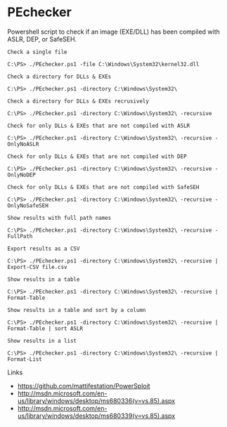 PEchecker
=========

Powershell script to check if an image (EXE/DLL) has been compiled with ASLR, DEP, or SafeSEH.

```
Check a single file

C:\PS> ./PEchecker.ps1 -file C:\Windows\System32\kernel32.dll
```
```
Check a directory for DLLs & EXEs

C:\PS> ./PEchecker.ps1 -directory C:\Windows\System32\
```
```
Check a directory for DLLs & EXEs recrusively

C:\PS> ./PEchecker.ps1 -directory C:\Windows\System32\ -recursive
```
```
Check for only DLLs & EXEs that are not compiled with ASLR

C:\PS> ./PEchecker.ps1 -directory C:\Windows\System32\ -recursive -OnlyNoASLR
```
```
Check for only DLLs & EXEs that are not compiled with DEP

C:\PS> ./PEchecker.ps1 -directory C:\Windows\System32\ -recursive -OnlyNoDEP
```
```
Check for only DLLs & EXEs that are not compiled with SafeSEH

C:\PS> ./PEchecker.ps1 -directory C:\Windows\System32\ -recursive -OnlyNoSafeSEH
```
```
Show results with full path names

C:\PS> ./PEchecker.ps1 -directory C:\Windows\System32\ -recursive -FullPath
```
```
Export results as a CSV

C:\PS> ./PEchecker.ps1 -directory C:\Windows\System32\ -recursive | Export-CSV file.csv
```
```
Show results in a table

C:\PS> ./PEchecker.ps1 -directory C:\Windows\System32\ -recursive | Format-Table
```
```
Show results in a table and sort by a column

C:\PS> ./PEchecker.ps1 -directory C:\Windows\System32\ -recursive | Format-Table | sort ASLR
```
```
Show results in a list

C:\PS> ./PEchecker.ps1 -directory C:\Windows\System32\ -recursive | Format-List
```
Links

* https://github.com/mattifestation/PowerSploit
* http://msdn.microsoft.com/en-us/library/windows/desktop/ms680336(v=vs.85).aspx
* http://msdn.microsoft.com/en-us/library/windows/desktop/ms680339(v=vs.85).aspx
